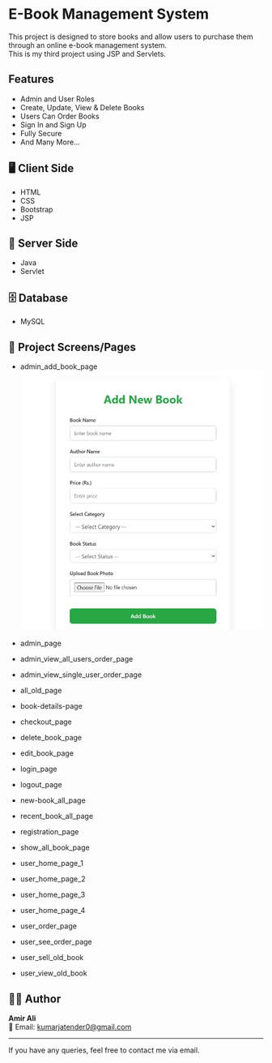 # E-Book Management System

This project is designed to store books and allow users to purchase them through an online e-book management system.  
This is my third project using JSP and Servlets.

## Features

- Admin and User Roles  
- Create, Update, View & Delete Books  
- Users Can Order Books  
- Sign In and Sign Up  
- Fully Secure  
- And Many More...

## 🖥️ Client Side

- HTML  
- CSS  
- Bootstrap  
- JSP  

## 🚀 Server Side

- Java  
- Servlet  

## 🗄️ Database

- MySQL  

## 📸 Project Screens/Pages

- admin_add_book_page
  ![Project Screenshot](https://github.com/AmirAli078/WebProject/blob/0dffb4ec9de05724a8112e56660e1a8ee61c29fa/screenshots/addbook.JPG)

- admin_page  
- admin_view_all_users_order_page  
- admin_view_single_user_order_page  
- all_old_page  
- book-details-page  
- checkout_page  
- delete_book_page  
- edit_book_page  
- login_page  
- logout_page  
- new-book_all_page  
- recent_book_all_page  
- registration_page 
- show_all_book_page  
- user_home_page_1  
- user_home_page_2  
- user_home_page_3  
- user_home_page_4  
- user_order_page      
- user_see_order_page  
- user_sell_old_book  
- user_view_old_book  

## 👨‍💻 Author

**Amir Ali**  
📧 Email: kumarjatender0@gmail.com  

---

If you have any queries, feel free to contact me via email.
